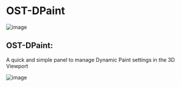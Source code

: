 # OST-DPaint

![image](https://github.com/user-attachments/assets/b29716da-ea75-4f50-a5ec-dd6ea2167603)


## **OST-DPaint:** 
A quick and simple panel to manage Dynamic Paint settings in the 3D Viewport

![image](https://github.com/user-attachments/assets/5539fc92-030e-4b00-91c4-322f66a350bc)



